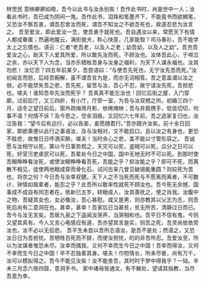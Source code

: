 林觉民
意映卿卿如晤，吾今以此书与汝永别矣！吾作此书时，尚是世中一人；汝看此书时，吾已成为阴间一鬼。吾作此书，泪珠和笔墨齐下，不能竟书而欲搁笔，又恐汝不察吾衷，谓吾忍舍汝而死，谓吾不知汝之不欲吾死也，故遂忍悲为汝言之。
吾至爱汝，即此爱汝一念，使吾勇于就死也。吾自遇汝以来，常愿天下有情人都成眷属；然遍地腥云，满街狼犬，称心快意，几家能彀？司马春衫，吾不能学太上之忘情也。语云：仁者“老吾老，以及人之老；幼吾幼，以及人之幼”。吾充吾爱汝之心，助天下人爱其所爱，所以敢先汝而死，不顾汝也。汝体吾此心，于啼泣之余，亦以天下人为念，当亦乐牺牲吾身与汝身之福利，为天下人谋永福也。汝其勿悲！
汝忆否？四五年前某夕，吾尝语曰：“与使吾先死也，无宁汝先吾而死。”汝初闻言而怒，后经吾婉解，虽不谓吾言为是，而亦无词相答。吾之意盖谓以汝之弱，必不能禁失吾之悲，吾先死，留苦与汝，吾心不忍，故宁请汝先死，吾担悲也。嗟夫！谁知吾卒先汝而死乎？
吾真真不能忘汝也！回忆后街之屋，入门穿廊，过前后厅，又三四折，有小厅，厅旁一室，为吾与汝双栖之所。初婚三四个月，适冬之望日前后，窗外疏梅筛月影，依稀掩映；吾与并肩携手，低低切切，何事不语？何情不诉？及今思之，空余泪痕。又回忆六七年前，吾之逃家复归也，汝泣告我：“望今后有远行，必以告妾，妾愿随君行。”吾亦既许汝矣。前十余日回家，即欲乘便以此行之事语汝，及与汝相对，又不能启口，且以汝之有身也，更恐不胜悲，故惟日日呼酒买醉。嗟夫！当时余心之悲，盖不能以寸管形容之。
吾诚愿与汝相守以死，第以今日事势观之，天灾可以死，盗贼可以死，瓜分之日可以死，奸官污吏虐民可以死，吾辈处今日之中国，国中无地无时不可以死。到那时使吾眼睁睁看汝死，或使汝眼睁睁看吾死，吾能之乎？抑汝能之乎？即可不死，而离散不相见，徒使两地眼成穿而骨化石，试问古来几曾见破镜能重圆？则较死为苦也，将奈之何？今日吾与汝幸双健。天下人之不当死而死与不愿离而离者，不可数计，钟情如我辈者，能忍之乎？此吾所以敢率性就死不顾汝也。吾今死无余憾，国事成不成自有同志者在。依新已五岁，转眼成人，汝其善抚之，使之肖我。汝腹中之物，吾疑其女也，女必像汝，吾心甚慰。或又是男，则亦教其以父志为志，则吾死后尚有二意洞在也。甚幸，甚幸！吾家后日当甚贫，贫无所苦，清静过日而已。
吾今与汝无言矣。吾居九泉之下遥闻汝哭声，当哭相和也。吾平日不信有鬼，今则又望其真有。今人又言心电感应有道，吾亦望其言是实，则吾之死，吾灵尚依依旁汝也，汝不必以无侣悲。
吾平生未尝以吾所志语汝，是吾不是处；然语之，又恐汝日日为吾担忧。吾牺牲百死而不辞，而使汝担忧，的的非吾所忍。吾爱汝至，所以为汝谋者惟恐未尽。汝幸而偶我，又何不幸而生今日之中国！吾幸而得汝，又何不幸而生今日之中国！卒不忍独善其身。嗟夫！巾短情长，所未尽者，尚有万千，汝可以模拟得之。吾今不能见汝矣！汝不能舍吾，其时时于梦中得我乎？一恸。辛未三月念六夜四鼓，意洞手书。
家中诸母皆通文，有不解处，望请其指教，当尽吾意为幸。